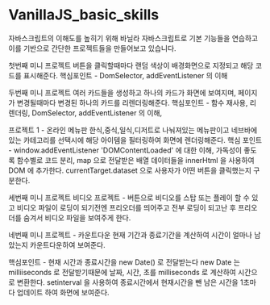 # VanillaJS_basic_skills

자바스크립트의 이해도를 높히기 위해 바닐라 자바스크립트로 기본 기능들을 연습하고 이를 기반으로 간단한 프로젝트들을 만들어보고 있습니다.

첫번째 미니 프로젝트
버튼을 클릭할때마다 랜덤 색상이 배경화면으로 지정되고 해당 코드를 표시해준다.
핵심포인트 - DomSelector, addEventListener 의 이해

두번째 미니 프로젝트
여러 카드들을 생성하고 하나의 카드가 화면에 보여지며, 페이지가 변경될때마다 변경된 하나의 카드를 리렌더링해준다.
핵심포인트 - 함수 재사용, 리렌더링, DomSelector, addEventListener 의 이해,

프로젝트 1 - 온라인 메뉴판
한식,중식,일식,디저트로 나눠져있는 메뉴판이고 네브바에 있는 카테고리를 선택시에 해당 아이템을 필터링하여 화면에 렌더링해준다.
핵심 포인트 - window.addEventListener 'DOMContentLoaded' 에 대한 이해, 가독성이 좋도록 함수별로 코드 분리, map 으로 전달받은 배열 데이터들을 innerHtml 을 사용하여 DOM 에 추가한다. currentTarget.dataset 으로 사용자가 어떤 버튼을 클릭했는지 구분한다.

세번째 미니 프로젝트
비디오 프로젝트 - 버튼으로 비디오를 스탑 또는 플레이 할 수 있고 비디오 파일이 로딩이 되기전엔 프리오더를 띄어주고 전부 로딩이 되고난 후 프리오더를 숨겨서 비디오 파일을 보여주게 한다.

네번째 미니 프로젝트 - 카운트다운
현재 기간과 종료기간을 계산하여 시간이 얼마나 남았는지 카운트다운하여 보여준다.

핵심포인트 - 현재 시간과 종료시간을 new Date() 로 전달받는다 new Date 는 milliiseconds 로 전달받기때문에 날짜, 시간, 초를 milliseconds 로 계산하여 시간으로 변환한다. setinterval 을 사용하여 종료시간에서 현재시간을 뺀 남은 시간을 1초마다 업데이트 하여 화면에 보여준다.
